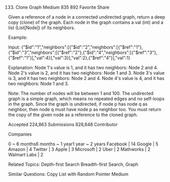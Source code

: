 133. Clone Graph
Medium 835 892 Favorite Share

Given a reference of a node in a connected undirected graph, return a deep copy (clone) of the graph. Each node in the graph contains a val (int) and a list (List[Node]) of its neighbors.
 
Example:

Input:
{"$id":"1","neighbors":[{"$id":"2","neighbors":[{"$ref":"1"},{"$id":"3","neighbors":[{"$ref":"2"},{"$id":"4","neighbors":[{"$ref":"3"},{"$ref":"1"}],"val":4}],"val":3}],"val":2},{"$ref":"4"}],"val":1}

Explanation:
Node 1's value is 1, and it has two neighbors: Node 2 and 4.
Node 2's value is 2, and it has two neighbors: Node 1 and 3.
Node 3's value is 3, and it has two neighbors: Node 2 and 4.
Node 4's value is 4, and it has two neighbors: Node 1 and 3.
 
Note:
The number of nodes will be between 1 and 100.
The undirected graph is a simple graph, which means no repeated edges and no self-loops in the graph.
Since the graph is undirected, if node p has node q as neighbor, then node q must have node p as neighbor too.
You must return the copy of the given node as a reference to the cloned graph.

Accepted 224,863
Submissions 828,648
Contributor

Companies

0 ~ 6 months6 months ~ 1 year1 year ~ 2 years
Facebook | 14 Google | 5 Amazon | 4 Twitter | 3 Apple | 3 Microsoft | 2 Uber | 2 Mathworks | 2 Walmart Labs | 2

Related Topics: Depth-first Search Breadth-first Search, Graph

Similar Questions:
Copy List with Random Pointer Medium
